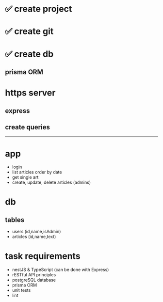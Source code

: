 
# ✅ create project
# ✅ create git
# ✅ create db
## prisma ORM

# https server
## express
## create queries

---

# app
- login
- list articles order by date
- get single art
- create, update, delete articles (admins)


# db
## tables
- users (id,name,isAdmin)
- articles (id,name,text)


# task requirements
- nestJS & TypeScript (can be done with Express)
- rESTful API principles
- postgreSQL database
- prisma ORM
- unit tests
- lint



